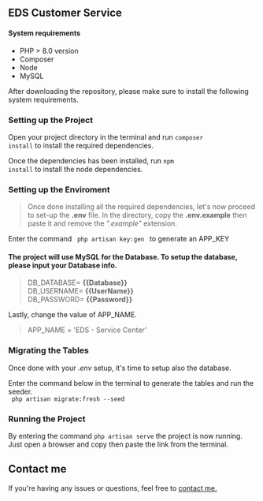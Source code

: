## EDS Customer Service

#### System requirements

-   PHP > 8.0 version
-   Composer
-   Node
-   MySQL

After downloading the repository, please make sure to install the following system requirements.

### Setting up the Project

Open your project directory in the terminal and run <code>composer install</code> to install the required dependencies.

Once the dependencies has been installed, run <code>npm install</code>
to install the node dependencies.

### Setting up the Enviroment

> Once done installing all the required dependencies, let's now proceed to set-up the **.env** file. In the directory, copy the **.env.example** then paste it and remove the <i>".example"</i> extension.

Enter the command <code> php artisan key:gen </code> to generate an APP_KEY

#### The project will use MySQL for the Database. To setup the database, please input your Database info.

> DB_DATABASE= **{{Database}}** <br>
> DB_USERNAME= **{{UserName}}** <br>
> DB_PASSWORD= **{{Password}}**

Lastly, change the value of APP_NAME. <br>

> APP_NAME = 'EDS - Service Center'

### Migrating the Tables

Once done with your <i>.env</i> setup, it's time to setup also the database.

Enter the command below in the terminal to generate the tables and run the seeder. <br>
<code> php artisan migrate:fresh --seed </code>

### Running the Project

By entering the command <code>php artisan serve</code> the project is now running.
Just open a browser and copy then paste the link from the terminal.

## Contact me

If you're having any issues or questions, feel free to [contact me.](mailto:akosicy3000@gmail.com)
